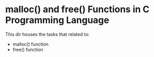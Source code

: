 # malloc() and free() Functions in C Programming Language

This dir houses the tasks that related to:
* malloc() function
* free() function

